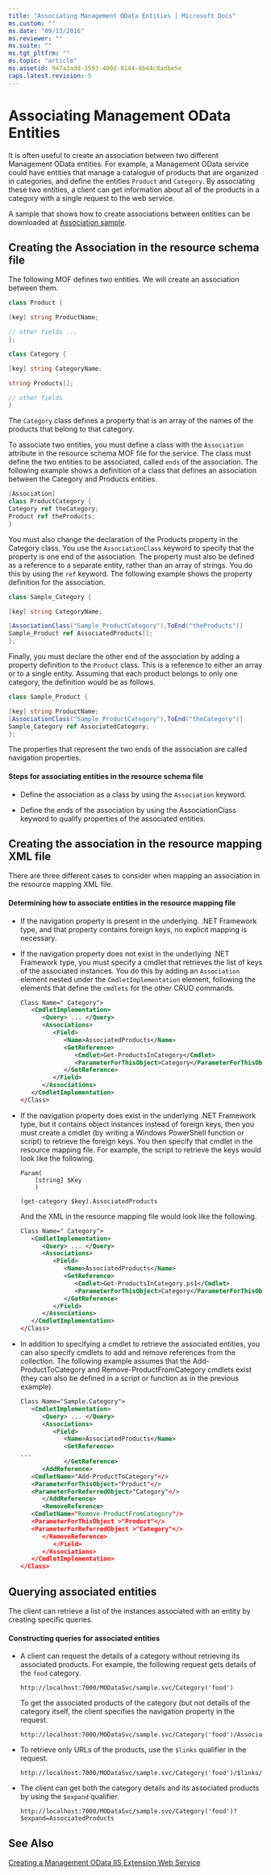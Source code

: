```yaml
---
title: "Associating Management OData Entities | Microsoft Docs"
ms.custom: ""
ms.date: "09/13/2016"
ms.reviewer: ""
ms.suite: ""
ms.tgt_pltfrm: ""
ms.topic: "article"
ms.assetid: 947a3add-3593-400d-8144-8b44c8adbe5e
caps.latest.revision: 5
---
```

# Associating Management OData Entities

It is often useful to create an association between two different Management OData entities. For example, a Management OData service could have entities that manage a catalogue of products that are organized in categories, and define the entities `Product` and `Category`. By associating these two entities, a client can get information about all of the products in a category with a single request to the web service.

 A sample that shows how to create associations between entities can be downloaded at [Association sample](https://code.msdn.microsoft.com:443/windowsdesktop/Association-sample-0f0fa87e).

## Creating the Association in the resource schema file

 The following MOF defines two entities. We will create an association between them.

```csharp
class Product {

[key] string ProductName;

// other fields ...
};

class Category {

[key] string CategoryName;

string Products[];

// other fields
}
```

 The `Category` class defines a property that is an array of the names of the products that belong to that category.

 To associate two entities, you must define a class with the `Association` attribute in the resource schema MOF file for the service. The class must define the two entities to be associated, called `ends` of the association. The following example shows a definition of a class that defines an association between the Category and Products entities.

```csharp
[Association]
class ProductCategory {
Category ref theCategory;
Product ref theProducts;
}
```

 You must also change the declaration of the Products property in the Category class. You use the `AssociationClass` keyword to specify that the property is one end of the association. The property must also be defined as a reference to a separate entity, rather than an array of strings. You do this by using the `ref` keyword. The following example shows the property definition for the association.

```csharp
class Sample_Category {

[key] string CategoryName;

[AssociationClass("Sample_ProductCategory"),ToEnd("theProducts")]
Sample_Product ref AssociatedProducts[];
};
```

 Finally, you must declare the other end of the association by adding a property definition to the `Product` class. This is a reference to either an array or to a single entity. Assuming that each product belongs to only one category, the definition would be as follows.

```csharp
class Sample_Product {

[key] string ProductName;
[AssociationClass("Sample_ProductCategory"),ToEnd("theCategory")]
Sample_Category ref AssociatedCategory;
};
```

 The properties that represent the two ends of the association are called navigation properties.

#### Steps for associating entities in the resource schema file

- Define the association as a class by using the `Association` keyword.

- Define the ends of the association by using the AssociationClass keyword to qualify properties of the associated entities.

## Creating the association in the resource mapping XML file

 There are three different cases to consider when mapping an association in the resource mapping XML file.

#### Determining how to associate entities in the resource mapping file

- If the navigation property is present in the underlying. .NET Framework type, and that property contains foreign keys, no explicit mapping is necessary.

- If the navigation property does not exist in the underlying .NET Framework type, you must specify a cmdlet that retrieves the list of keys of the associated instances. You do this by adding an `Association` element nested under the `CmdletImplementation` element, following the elements that define the `cmdlets` for the other CRUD commands.

  ```xml
  Class Name=" Category">
     <CmdletImplementation>
        <Query> ... </Query>
        <Associations>
           <Field>
              <Name>AssociatedProducts</Name>
              <GetReference>
                 <Cmdlet>Get-ProductsInCategory</Cmdlet>
                 <ParameterForThisObject>Category</ParameterForThisObject>
              </GetReference>
           </Field>
        </Associations>
     </CmdletImplementation>
  </Class>
  ```

- If the navigation property does exist in the underlying .NET Framework type, but it contains object instances instead of foreign keys, then you must create a cmdlet (by writing a Windows PowerShell function or script) to retrieve the foreign keys. You then specify that cmdlet in the resource mapping file. For example, the script to retrieve the keys would look like the following.

  ```
  Param(
      [string] $Key
      )

  (get-category $key).AssociatedProducts

  ```

  And the XML in the resource mapping file would look like the following.

  ```xml
  Class Name=" Category">
     <CmdletImplementation>
        <Query> ... </Query>
        <Associations>
           <Field>
              <Name>AssociatedProducts</Name>
              <GetReference>
                 <Cmdlet>Get-ProductsInCategory.ps1</Cmdlet>
                 <ParameterForThisObject>Category</ParameterForThisObject>
              </GetReference>
           </Field>
        </Associations>
     </CmdletImplementation>
  </Class>
  ```

- In addition to specifying a cmdlet to retrieve the associated entities, you can also specify cmdlets to add and remove references from the collection. The following example assumes that the Add-ProductToCategory and Remove-ProductFromCategory cmdlets exist (they can also be defined in a script or function as in the previous example).

  ```xml
  Class Name="Sample.Category">
     <CmdletImplementation>
        <Query> ... </Query>
        <Associations>
           <Field>
              <Name>AssociatedProducts</Name>
              <GetReference>
  ...
              </GetReference>
        <AddReference>
     <CmdletName>"Add-ProductToCategory"</>
     <ParameterForThisObject>"Product"</>
     <ParameterForReferredObject>"Category"</>
        </AddReference>
        <RemoveReference>
     <CmdletName="Remove-ProductFromCategory"/>
     <ParameterForThisObject >"Product"</>
     <ParameterForReferredObject >"Category"</>
        </RemoveReference>
           </Field>
        </Associations>
     </CmdletImplementation>
  </Class>
  ```

## Querying associated entities

 The client can retrieve a list of the instances associated with an entity by creating specific queries.

#### Constructing queries for associated entities

- A client can request the details of a category without retrieving its associated products. For example, the following request gets details of the `food` category.

  ```
  http://localhost:7000/MODataSvc/sample.svc/Category('food')
  ```

  To get the associated products of the category (but not details of the category itself, the client specifies the navigation property in the request.

  ```
  http://localhost:7000/MODataSvc/sample.svc/Category('food')/AssociatedProducts
  ```

- To retrieve only URLs of the products, use the `$links` qualifier in the request.

  ```
  http://localhost:7000/MODataSvc/sample.svc/Category('food')/$links/AssociatedProducts
  ```

- The client can get both the category details and its associated products by using the `$expand` qualifier.

  ```
  http://localhost:7000/MODataSvc/sample.svc/Category('food')?$expand=AssociatedProducts
  ```

## See Also

 [Creating a Management OData IIS Extension Web Service](./creating-a-management-odata-web-service.md)